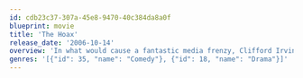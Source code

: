 ```yaml
---
id: cdb23c37-307a-45e8-9470-40c384da8a0f
blueprint: movie
title: 'The Hoax'
release_date: '2006-10-14'
overview: 'In what would cause a fantastic media frenzy, Clifford Irving sells his bogus biography of Howard Hughes to a premiere publishing house in the early 1970s.'
genres: '[{"id": 35, "name": "Comedy"}, {"id": 18, "name": "Drama"}]'
---
```

